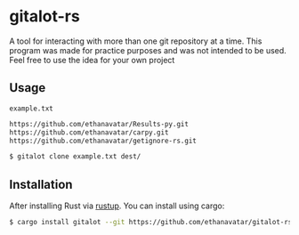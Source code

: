 # gitalot-rs

A tool for interacting with more than one git repository at a time. This program was made for practice purposes and was not intended to be used. Feel free to use the idea for your own project

## Usage

`example.txt`

```txt
https://github.com/ethanavatar/Results-py.git
https://github.com/ethanavatar/carpy.git
https://github.com/ethanavatar/getignore-rs.git
```

```bash
$ gitalot clone example.txt dest/
```

## Installation

After installing Rust via [rustup](https://rustup.rs/). You can install using cargo:
```bash
$ cargo install gitalot --git https://github.com/ethanavatar/gitalot-rs.git
```
